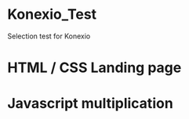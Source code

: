 # Konexio_Test

Selection test for Konexio

# HTML / CSS Landing page

# Javascript multiplication 


